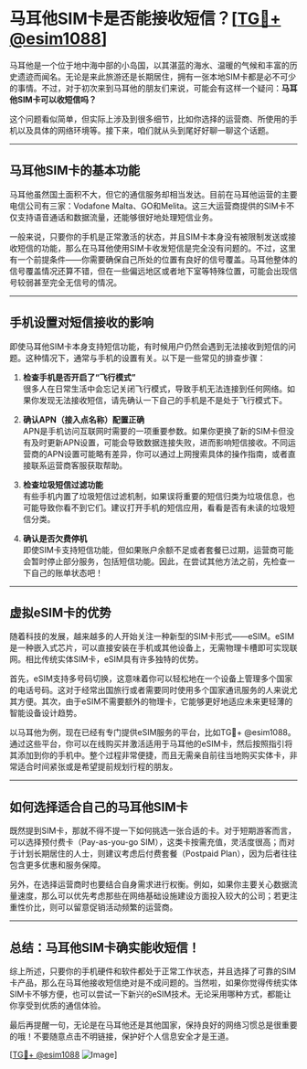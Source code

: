 # 马耳他SIM卡是否能接收短信？[[TG💪+ @esim1088](https://t.me/s/esim1088)]

马耳他是一个位于地中海中部的小岛国，以其湛蓝的海水、温暖的气候和丰富的历史遗迹而闻名。无论是来此旅游还是长期居住，拥有一张本地SIM卡都是必不可少的事情。不过，对于初次来到马耳他的朋友们来说，可能会有这样一个疑问：**马耳他SIM卡可以收短信吗？**

这个问题看似简单，但实际上涉及到很多细节，比如你选择的运营商、所使用的手机以及具体的网络环境等。接下来，咱们就从头到尾好好聊一聊这个话题。

---

## **马耳他SIM卡的基本功能**

马耳他虽然国土面积不大，但它的通信服务却相当发达。目前在马耳他运营的主要电信公司有三家：Vodafone Malta、GO和Melita。这三大运营商提供的SIM卡不仅支持语音通话和数据流量，还能够很好地处理短信业务。

一般来说，只要你的手机是正常激活的状态，并且SIM卡本身没有被限制发送或接收短信的功能，那么在马耳他使用SIM卡收发短信是完全没有问题的。不过，这里有一个前提条件——你需要确保自己所处的位置有良好的信号覆盖。马耳他整体的信号覆盖情况还算不错，但在一些偏远地区或者地下室等特殊位置，可能会出现信号较弱甚至完全无信号的情况。

---

## **手机设置对短信接收的影响**

即使马耳他SIM卡本身支持短信功能，有时候用户仍然会遇到无法接收到短信的问题。这种情况下，通常与手机的设置有关。以下是一些常见的排查步骤：

1. **检查手机是否开启了“飞行模式”**  
   很多人在日常生活中会忘记关闭飞行模式，导致手机无法连接到任何网络。如果你发现无法接收短信，请先确认一下自己的手机是不是处于飞行模式下。

2. **确认APN（接入点名称）配置正确**  
   APN是手机访问互联网时需要的一项重要参数。如果你更换了新的SIM卡但没有及时更新APN设置，可能会导致数据连接失败，进而影响短信接收。不同运营商的APN设置可能略有差异，你可以通过上网搜索具体的操作指南，或者直接联系运营商客服获取帮助。

3. **检查垃圾短信过滤功能**  
   有些手机内置了垃圾短信过滤机制，如果误将重要的短信归类为垃圾信息，也可能导致你看不到它们。建议打开手机的短信应用，看看是否有未读的垃圾短信分类。

4. **确认是否欠费停机**  
   即使SIM卡支持短信功能，但如果账户余额不足或者套餐已过期，运营商可能会暂时停止部分服务，包括短信功能。因此，在尝试其他方法之前，先检查一下自己的账单状态吧！

---

## **虚拟eSIM卡的优势**

随着科技的发展，越来越多的人开始关注一种新型的SIM卡形式——eSIM。eSIM是一种嵌入式芯片，可以直接安装在手机或其他设备上，无需物理卡槽即可实现联网。相比传统实体SIM卡，eSIM具有许多独特的优势。

首先，eSIM支持多号码切换，这意味着你可以轻松地在一个设备上管理多个国家的电话号码。这对于经常出国旅行或者需要同时使用多个国家通讯服务的人来说尤其方便。其次，由于eSIM不需要额外的物理卡，它能够更好地适应未来更轻薄的智能设备设计趋势。

以马耳他为例，现在已经有专门提供eSIM服务的平台，比如TG💪+ @esim1088。通过这些平台，你可以在线购买并激活适用于马耳他的eSIM卡，然后按照指引将其添加到你的手机中。整个过程非常便捷，而且无需亲自前往当地购买实体卡，非常适合时间紧张或是希望提前规划行程的朋友。

---

## **如何选择适合自己的马耳他SIM卡**

既然提到SIM卡，那就不得不提一下如何挑选一张合适的卡。对于短期游客而言，可以选择预付费卡（Pay-as-you-go SIM），这类卡按需充值，灵活度很高；而对于计划长期居住的人士，则建议考虑后付费套餐（Postpaid Plan），因为后者往往包含更多优惠和服务保障。

另外，在选择运营商时也要结合自身需求进行权衡。例如，如果你主要关心数据流量速度，那么可以优先考虑那些在网络基础设施建设方面投入较大的公司；若更注重性价比，则可以留意促销活动频繁的运营商。

---

## **总结：马耳他SIM卡确实能收短信！**

综上所述，只要你的手机硬件和软件都处于正常工作状态，并且选择了可靠的SIM卡产品，那么在马耳他接收短信绝对是不成问题的。当然啦，如果你觉得传统实体SIM卡不够方便，也可以尝试一下新兴的eSIM技术。无论采用哪种方式，都能让你享受到优质的通信体验。

最后再提醒一句，无论是在马耳他还是其他国家，保持良好的网络习惯总是很重要的哦！不要随意点击不明链接，保护好个人信息安全才是王道。

[[TG💪+ @esim1088](https://t.me/s/esim1088) ![Image](https://i.postimg.cc/4NQfJmqS/Snipaste-2025-05-13-00-14-12.png)]